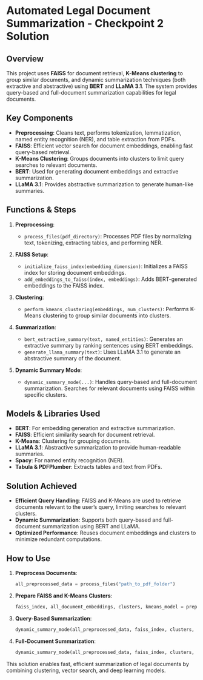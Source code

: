 
# Automated Legal Document Summarization - Checkpoint 2 Solution

## Overview

This project uses **FAISS** for document retrieval, **K-Means clustering** to group similar documents, and dynamic summarization techniques (both extractive and abstractive) using **BERT** and **LLaMA 3.1**. The system provides query-based and full-document summarization capabilities for legal documents.

## Key Components

- **Preprocessing**: Cleans text, performs tokenization, lemmatization, named entity recognition (NER), and table extraction from PDFs.
- **FAISS**: Efficient vector search for document embeddings, enabling fast query-based retrieval.
- **K-Means Clustering**: Groups documents into clusters to limit query searches to relevant documents.
- **BERT**: Used for generating document embeddings and extractive summarization.
- **LLaMA 3.1**: Provides abstractive summarization to generate human-like summaries.

## Functions & Steps

1. **Preprocessing**:
   - `process_files(pdf_directory)`: Processes PDF files by normalizing text, tokenizing, extracting tables, and performing NER.

2. **FAISS Setup**:
   - `initialize_faiss_index(embedding_dimension)`: Initializes a FAISS index for storing document embeddings.
   - `add_embeddings_to_faiss(index, embeddings)`: Adds BERT-generated embeddings to the FAISS index.

3. **Clustering**:
   - `perform_kmeans_clustering(embeddings, num_clusters)`: Performs K-Means clustering to group similar documents into clusters.

4. **Summarization**:
   - `bert_extractive_summary(text, named_entities)`: Generates an extractive summary by ranking sentences using BERT embeddings.
   - `generate_llama_summary(text)`: Uses LLaMA 3.1 to generate an abstractive summary of the document.

5. **Dynamic Summary Mode**:
   - `dynamic_summary_mode(...)`: Handles query-based and full-document summarization. Searches for relevant documents using FAISS within specific clusters.

## Models & Libraries Used

- **BERT**: For embedding generation and extractive summarization.
- **FAISS**: Efficient similarity search for document retrieval.
- **K-Means**: Clustering for grouping documents.
- **LLaMA 3.1**: Abstractive summarization to provide human-readable summaries.
- **Spacy**: For named entity recognition (NER).
- **Tabula & PDFPlumber**: Extracts tables and text from PDFs.

## Solution Achieved

- **Efficient Query Handling**: FAISS and K-Means are used to retrieve documents relevant to the user’s query, limiting searches to relevant clusters.
- **Dynamic Summarization**: Supports both query-based and full-document summarization using BERT and LLaMA.
- **Optimized Performance**: Reuses document embeddings and clusters to minimize redundant computations.

## How to Use

1. **Preprocess Documents**:
   ```python
   all_preprocessed_data = process_files("path_to_pdf_folder")
   ```

2. **Prepare FAISS and K-Means Clusters**:
   ```python
   faiss_index, all_document_embeddings, clusters, kmeans_model = prepare_faiss_and_clusters(all_preprocessed_data, num_clusters=5)
   ```

3. **Query-Based Summarization**:
   ```python
   dynamic_summary_mode(all_preprocessed_data, faiss_index, clusters, kmeans_model, mode="query", query="intellectual property law", top_k=5)
   ```

4. **Full-Document Summarization**:
   ```python
   dynamic_summary_mode(all_preprocessed_data, faiss_index, clusters, kmeans_model, mode="full")
   ```

This solution enables fast, efficient summarization of legal documents by combining clustering, vector search, and deep learning models.
